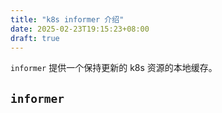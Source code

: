 ```yaml
---
title: "k8s informer 介绍"
date: 2025-02-23T19:15:23+08:00
draft: true
---
```


`informer` 提供一个保持更新的 k8s 资源的本地缓存。

## `informer`

```golang

```